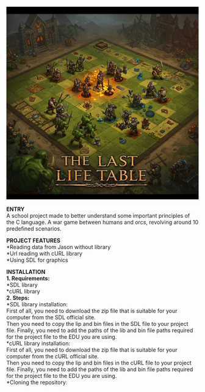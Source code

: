 ![](images/The-Last_Life_Table.jpg)

**ENTRY**  
A school project made to better understand some important principles of the C language. A war game between humans and orcs, revolving around 10 predefined scenarios.


**PROJECT FEATURES**  
*Reading data from Jason without library    
*Url reading with cURL library  
*Using SDL for graphics  

**INSTALLATION**  
**1. Requirements:**  
*SDL library  
*cURL library  
**2. Steps:**  
*SDL library installation:  
  First of all, you need to download the zip file that is suitable for your computer from the SDL official site.  
Then you need to copy the lip and bin files in the SDL file to your project file.
Finally, you need to add the paths of the lib and bin file paths required for the project file to the EDU you are using.  
*cURL library installation:  
  First of all, you need to download the zip file that is suitable for your computer from the cURL official site.  
Then you need to copy the lip and bin files in the cURL file to your project file.
Finally, you need to add the paths of the lib and bin file paths required for the project file to the EDU you are using.  
*Cloning the repository:  
  
